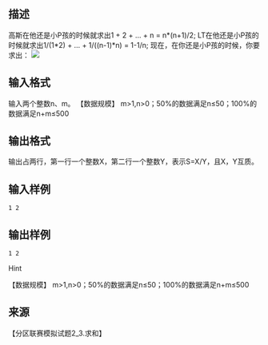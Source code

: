 ## 描述

高斯在他还是小P孩的时候就求出1 + 2 + … + n = n*(n+1)/2; LT在他还是小P孩的时候就求出1/(1*2) + … + 1/((n-1)*n) = 1-1/n; 现在，在你还是小P孩的时候，你要求出： <img border=0 src=http://127.0.0.1:80/JudgeOnline/images/P1594.jpg> 

## 输入格式

输入两个整数n、m。 【数据规模】 m>1,n>0；50%的数据满足n≤50；100%的数据满足n+m≤500 

## 输出格式

输出占两行，第一行一个整数X，第二行一个整数Y，表示S=X/Y，且X，Y互质。 

## 输入样例

```plaintext
1 2 
```

## 输出样例

```plaintext
1 2 
```

Hint

【数据规模】 m>1,n>0；50%的数据满足n≤50；100%的数据满足n+m≤500 

## 来源

【分区联赛模拟试题2_3.求和】


